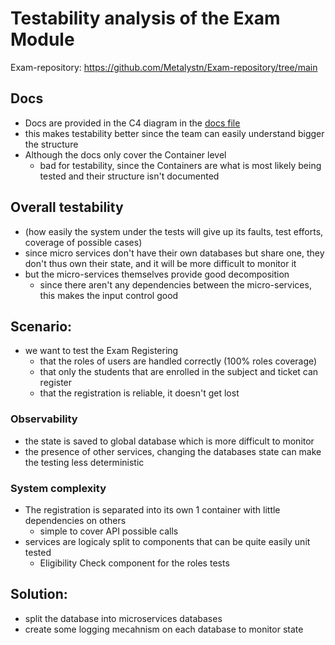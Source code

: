 # Testability analysis of the Exam Module

Exam-repository: https://github.com/Metalystn/Exam-repository/tree/main

## Docs

- Docs are provided in the C4 diagram in the [docs file](https://github.com/Metalystn/Exam-repository/blob/main/C4%20Model/C4-model-new.md)
- this makes testability better since the team can easily understand bigger the structure
- Although the docs only cover the Container level
  - bad for testability, since the Containers are what is most likely being tested and their structure isn't documented

## Overall testability

- (how easily the system under the tests will give up its faults, test efforts, coverage of possible cases)
- since micro services don't have their own databases but share one, they don't thus own their state, and it will be more difficult to monitor it
- but the micro-services themselves provide good decomposition
  - since there aren't any dependencies between the micro-services, this makes the input control good

## Scenario:

- we want to test the Exam Registering
  - that the roles of users are handled correctly (100% roles coverage)
  - that only the students that are enrolled in the subject and ticket can register
  - that the registration is reliable, it doesn't get lost

### Observability

- the state is saved to global database which is more difficult to monitor
- the presence of other services, changing the databases state can make the testing less deterministic

### System complexity

- The registration is separated into its own 1 container with little dependencies on others
  - simple to cover API possible calls
- services are logicaly split to components that can be quite easily unit tested
  - Eligibility Check component for the roles tests

## Solution:

- split the database into microservices databases
- create some logging mecahnism on each database to monitor state
